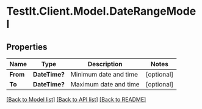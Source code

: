# TestIt.Client.Model.DateRangeModel

## Properties

Name | Type | Description | Notes
------------ | ------------- | ------------- | -------------
**From** | **DateTime?** | Minimum date and time | [optional] 
**To** | **DateTime?** | Maximum date and time | [optional] 

[[Back to Model list]](../README.md#documentation-for-models) [[Back to API list]](../README.md#documentation-for-api-endpoints) [[Back to README]](../README.md)


